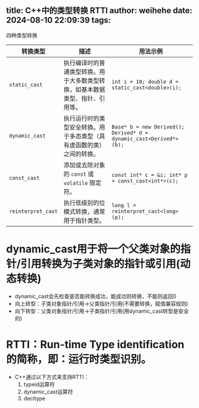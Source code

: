 title: C++中的类型转换 RTTI
author: weihehe
date: 2024-08-10 22:09:39
tags:
---
四种类型转换
<!--more-->

| 转换类型         | 描述                                                                 | 用法示例                               |
|------------------|----------------------------------------------------------------------|----------------------------------------|
| `static_cast`    | 执行编译时的普通类型转换。用于大多数类型转换，如基本数据类型、指针、引用等。 | `int i = 10; double d = static_cast<double>(i);` |
| `dynamic_cast`   | 执行运行时的类型安全转换。用于多态类型（具有虚函数的类）之间的转换。 | `Base* b = new Derived(); Derived* d = dynamic_cast<Derived*>(b);` |
| `const_cast`     | 添加或去除对象的 `const` 或 `volatile` 限定符。                    | `const int* c = &i; int* p = const_cast<int*>(c);` |
| `reinterpret_cast` | 执行低级别的位模式转换，通常用于指针类型。                      | `long l = reinterpret_cast<long>(p);` |

# dynamic_cast用于将一个父类对象的指针/引用转换为子类对象的指针或引用(动态转换)

-  dynamic_cast会先检查是否能转换成功，能成功则转换，不能则返回0
- 向上转型：子类对象指针/引用->父类指针/引用(不需要转换，赋值兼容规则)
- 向下转型：父类对象指针/引用->子类指针/引用(用dynamic_cast转型是安全的)



# RTTI：Run-time Type identification的简称，即：运行时类型识别。
- C++通过以下方式来支持RTTI：
	1. typeid运算符
	2. dynamic_cast运算符
	3. decltype